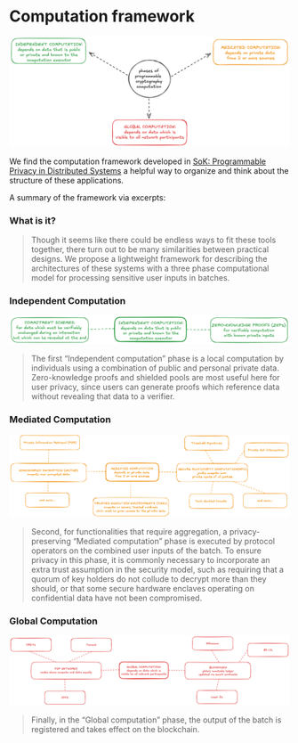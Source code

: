 # Computation framework
![Trust Infrastructure application anatomy](../../images/programmable-cryptography-computation.png)

We find the computation framework developed in [SoK: Programmable Privacy in Distributed Systems](https://eprint.iacr.org/2024/982.pdf) a helpful way to organize and think about the structure of these applications.

A summary of the framework via excerpts:

### What is it?
>Though it seems like there could be endless ways to fit these tools together, there turn out to be many
similarities between practical designs. We propose a lightweight framework for describing the architectures
of these systems with a three phase computational model for processing sensitive user inputs in batches. 

### Independent Computation
![Independent computation](../../images/independent-computation.png)
> The
first “Independent computation” phase is a local computation by individuals using a combination of public
and personal private data. Zero-knowledge proofs and shielded pools are most useful here for user privacy,
since users can generate proofs which reference data without revealing that data to a verifier. 

### Mediated Computation
![Mediated computation](../../images/mediated-computation.png)
> Second, for
functionalities that require aggregation, a privacy-preserving “Mediated computation” phase is executed by
protocol operators on the combined user inputs of the batch. To ensure privacy in this phase, it is commonly
necessary to incorporate an extra trust assumption in the security model, such as requiring that a quorum
of key holders do not collude to decrypt more than they should, or that some secure hardware enclaves
operating on confidential data have not been compromised. 

### Global Computation
![Global computation](../../images/global-computation.png)
> Finally, in the “Global computation” phase, the
output of the batch is registered and takes effect on the blockchain. 